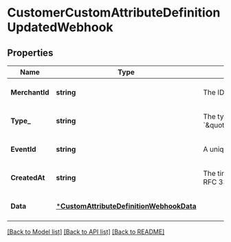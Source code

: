 # CustomerCustomAttributeDefinitionUpdatedWebhook

## Properties
Name | Type | Description | Notes
------------ | ------------- | ------------- | -------------
**MerchantId** | **string** | The ID of the target seller associated with the event. | [optional] [default to null]
**Type_** | **string** | The type of this event. The value is &#x60;\&quot;customer.custom_attribute_definition.updated\&quot;&#x60;. | [optional] [default to null]
**EventId** | **string** | A unique ID for the webhook event. | [optional] [default to null]
**CreatedAt** | **string** | The timestamp of when the webhook event was created, in RFC 3339 format. | [optional] [default to null]
**Data** | [***CustomAttributeDefinitionWebhookData**](CustomAttributeDefinitionWebhookData.md) |  | [optional] [default to null]

[[Back to Model list]](../README.md#documentation-for-models) [[Back to API list]](../README.md#documentation-for-api-endpoints) [[Back to README]](../README.md)

